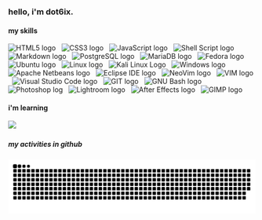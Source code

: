 
### hello, i'm dot6ix.
#### my skills

<img src="https://img.shields.io/badge/HTML5-E34F26?style=for-the-badge&logo=html5&logoColor=white" alt="HTML5 logo"> &nbsp; <img src="https://img.shields.io/badge/CSS3-1572B6?style=for-the-badge&logo=css3&logoColor=white" alt="CSS3 logo"> &nbsp; <img src="https://img.shields.io/badge/JavaScript-F7DF1E?style=for-the-badge&logo=javascript&logoColor=black" alt="JavaScript logo"> &nbsp; <img src="https://img.shields.io/badge/Shell_Script-121011?style=for-the-badge&logo=gnu-bash&logoColor=white" alt="Shell Script logo"> &nbsp; <img src="https://img.shields.io/badge/Markdown-000000?style=for-the-badge&logo=markdown&logoColor=white" alt="Markdown logo"> &nbsp; <img src="https://img.shields.io/badge/PostgreSQL-316192?style=for-the-badge&logo=postgresql&logoColor=white" alt="PostgreSQL logo"> &nbsp; <img src="https://img.shields.io/badge/MariaDB-003545?style=for-the-badge&logo=mariadb&logoColor=white" alt="MariaDB logo"> &nbsp;
<img src="https://img.shields.io/badge/Fedora-294172?style=for-the-badge&logo=fedora&logoColor=white" alt="Fedora logo"> &nbsp; <img src="https://img.shields.io/badge/Ubuntu-E95420?style=for-the-badge&logo=ubuntu&logoColor=white" alt="Ubuntu logo"> &nbsp; <img src="https://img.shields.io/badge/Linux-FCC624?style=for-the-badge&logo=linux&logoColor=black" alt="Linux logo"> &nbsp; <img src="https://img.shields.io/badge/Kali_Linux-557C94?style=for-the-badge&logo=kali-linux&logoColor=white" alt="Kali Linux Logo"> &nbsp; <img src="https://img.shields.io/badge/Windows-0078D6?style=for-the-badge&logo=windows&logoColor=white" alt="Windows logo"> &nbsp; <img src="https://img.shields.io/badge/apache%20netbeans-1B6AC6?style=for-the-badge&logo=apache%20netbeans%20IDE&logoColor=white" alt="Apache Netbeans logo"> &nbsp; <img src="https://img.shields.io/badge/Eclipse-2C2255?style=for-the-badge&logo=eclipse&logoColor=white" alt="Eclipse IDE logo"> &nbsp; <img src="https://img.shields.io/badge/NeoVim-%2357A143.svg?&style=for-the-badge&logo=neovim&logoColor=white" alt="NeoVim logo"> &nbsp; <img src="https://img.shields.io/badge/VIM-%2311AB00.svg?&style=for-the-badge&logo=vim&logoColor=white" alt="VIM logo"> &nbsp; <img src="https://img.shields.io/badge/Visual_Studio_Code-0078D4?style=for-the-badge&logo=visual%20studio%20code&logoColor=white" alt="Visual Studio Code logo"> &nbsp; <img src="https://img.shields.io/badge/GIT-E44C30?style=for-the-badge&logo=git&logoColor=white" alt="GIT logo"> &nbsp; <img src="https://img.shields.io/badge/GNU%20Bash-4EAA25?style=for-the-badge&logo=GNU%20Bash&logoColor=white" alt="GNU Bash logo"> &nbsp; <img src="https://img.shields.io/badge/Adobe%20Photoshop-31A8FF?style=for-the-badge&logo=Adobe%20Photoshop&logoColor=black" alt="Photoshop log"> &nbsp; <img src="https://img.shields.io/badge/Adobe%20Lightroom-31A8FF?style=for-the-badge&logo=Adobe%20Lightroom&logoColor=white" alt="Lightroom logo"> &nbsp; <img src="https://img.shields.io/badge/Adobe%20after%20affects-CF96FD?style=for-the-badge&logo=Adobe%20after%20effects&logoColor=393665" alt="After Effects logo"> &nbsp; <img src="https://img.shields.io/badge/gimp-5C5543?style=for-the-badge&logo=gimp&logoColor=white" alt="GIMP logo"> &nbsp;

#### i'm learning
 <img src="https://img.shields.io/badge/Rust-000000?style=for-the-badge&logo=rust&logoColor=white"> &nbsp;
##### my activities in github
![Snake animation](https://github.com/dot6ix/dot6ix/blob/output/github-contribution-grid-snake.svg)
